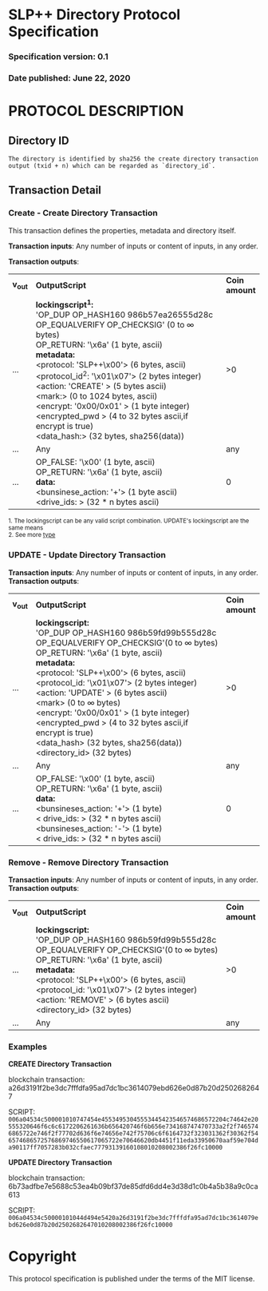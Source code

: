 # SLP++ Directory Protocol Specification
### Specification version: 0.1
### Date published: June 22, 2020

# PROTOCOL DESCRIPTION

## Directory ID
```
The directory is identified by sha256 the create directory transaction output (txid + n) which can be regarded as `directory_id`.
```

## Transaction Detail

### Create - Create Directory Transaction

This transaction defines the properties, metadata and directory itself. 

**Transaction inputs**: Any number of inputs or content of inputs, in any order.

**Transaction outputs**:
<table>
<tr>
  <td><b>v<sub>out</sub></b></td>
  <td><b>OutputScript </b></td>
  <td><b>Coin<br>amount </b></td>
</tr>
  <tr>
    <td>...</td>
   <td>
   <b>lockingscript<sup>1</sup>:</b><br/>
   'OP_DUP OP_HASH160 986b57ea26555d28c OP_EQUALVERIFY OP_CHECKSIG' (0 to ∞ bytes)<br/>   
   OP_RETURN: '\x6a' (1 byte, ascii)<br/>
   <b>metadata:</b><br/>
   &lt;protocol: 'SLP++\x00'&gt; (6 bytes, ascii)<br/>
   &lt;protocol_id<sup>2</sup>: '\x01\x07'&gt; (2 bytes integer)<br/>
   &lt;action: 'CREATE' &gt; (5 bytes ascii)<br/>
   &lt;mark:&gt; (0  to  1024 bytes, ascii)<br/>
   &lt;encrypt: '0x00/0x01' &gt; (1 byte integer)<br/>
   &lt;encrypted_pwd &gt; (4 to 32 bytes ascii,if encrypt is true)<br/>
   &lt;data_hash:&gt; (32 bytes, sha256(data))<br/>
   <td>>0</td>
  </tr>
  
  <tr>
    <td>...</td>
    <td>Any</td>
    <td>any</td>
  </tr>
  
  <tr>
    <td>...</td>
    <td>
    OP_FALSE: '\x00'  (1 byte, ascii)<br>
    OP_RETURN: '\x6a' (1 byte, ascii)<br>
   <b>data:</b><br/>
    &lt;bunsinese_action: '+'&gt; (1 byte ascii)<br/>
    &lt;drive_ids: &gt; (32 * n bytes ascii)<br/>
    </td>
    <td>0</td>
  </tr>
 
</table>

<sup>1. The lockingscript can be any valid script combination.  UPDATE's lockingscript are the same means</sup>   
<sup>2. See more [type](../index.md)</sup>  

### UPDATE - Update Directory Transaction
  
**Transaction inputs**: Any number of inputs or content of inputs, in any order.  
**Transaction outputs**:
<table>
<tr>
  <td><b>v<sub>out</sub></b></td>
  <td><b>OutputScript </b></td>
  <td><b>Coin</br>amount </b></td>
</tr>
  <tr>
  <td>...</td>
  <td>
   <b>lockingscript:</b><br/>
   'OP_DUP OP_HASH160 986b59fd99b555d28c OP_EQUALVERIFY OP_CHECKSIG'(0 to ∞ bytes)<br/>   
   OP_RETURN: '\x6a' (1 byte, ascii)<br/>
   <b>metadata:</b><br/>
&lt;protocol: 'SLP++\x00'&gt; (6 bytes, ascii)<BR>
&lt;protocol_id: '\x01\x07'&gt; (2 bytes integer)<br/>
&lt;action: 'UPDATE' &gt; (6 bytes ascii)<br/>
&lt;mark&gt; (0 to ∞ bytes)<BR>
&lt;encrypt: '0x00/0x01' &gt; (1 byte integer)<br/>
&lt;encrypted_pwd &gt; (4 to 32 bytes ascii,if encrypt is true)<br/>
&lt;data_hash&gt; (32 bytes, sha256(data))<BR>
&lt;directory_id&gt; (32 bytes)<BR>
  </td>
  <td>>0</td>
  </tr>

  <tr>
    <td>...</td>
    <td>Any</td>
    <td>any</td>
  </tr>

  <tr>
    <td>...</td>
    <td>
    OP_FALSE: '\x00'  (1 byte, ascii)<br>
    OP_RETURN: '\x6a' (1 byte, ascii)<br>
   <b>data:</b><br/>
    &lt;bunsineses_action: '+'&gt; (1 byte)<br/>
    &lt; drive_ids: &gt; (32 * n  bytes ascii)<br/>
    &lt;bunsineses_action: '-'&gt; (1 byte)<br/>
    &lt; drive_ids: &gt; (32 * n  bytes ascii)<br/>
    <td>0</td>
  </tr>

</table>

### Remove - Remove Directory Transaction
  
**Transaction inputs**: Any number of inputs or content of inputs, in any order.  
**Transaction outputs**:
<table>
<tr>
  <td><b>v<sub>out</sub></b></td>
  <td><b>OutputScript </b></td>
  <td><b>Coin</br>amount </b></td>
</tr>
  <tr>
  <td>...</td>
  <td>
   <b>lockingscript:</b><br/>
   'OP_DUP OP_HASH160 986b59fd99b555d28c OP_EQUALVERIFY OP_CHECKSIG'(0 to ∞ bytes)<br/>   
   OP_RETURN: '\x6a' (1 byte, ascii)<br/>
   <b>metadata:</b><br/>
&lt;protocol: 'SLP++\x00'&gt; (6 bytes, ascii)<BR>
&lt;protocol_id: '\x01\x07'&gt; (2 bytes integer)<br/>
&lt;action: 'REMOVE' &gt; (6 bytes ascii)<br/>
&lt;directory_id&gt; (32 bytes)<BR>
  </td>
  <td>>0</td>
  </tr>

  <tr>
    <td>...</td>
    <td>Any</td>
    <td>any</td>
  </tr>
</table>


### Examples

**CREATE Directory Transaction**

blockchain transaction:  a26d3191f2be3dc7fffdfa95ad7dc1bc3614079ebd626e0d87b20d2502682647

SCRIPT: ``006a04534c500001010747454e45534953045553445423546574686572204c74642e20555320646f6c6c6172206261636b656420746f6b656e734168747470733a2f2f7465746865722e746f2f77702d636f6e74656e742f75706c6f6164732f323031362f30362f546574686572576869746550617065722e70646620db4451f11eda33950670aaf59e704da90117ff7057283b032cfaec77793139160108010208002386f26fc10000``

**UPDATE Directory Transaction**

blockchain transaction: 6b73adfbe7e5688c53ea4b09bf37de85dfd6dd4e3d38d1c0b4a5b38a9c0ca613

SCRIPT: ``006a04534c50000101044d494e5420a26d3191f2be3dc7fffdfa95ad7dc1bc3614079ebd626e0d87b20d2502682647010208002386f26fc10000``

# Copyright

This protocol specification is published under the terms of the MIT license.
